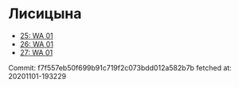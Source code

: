 # Лисицына
- [25: WA 01](25.md)
- [26: WA 01](26.md)
- [27: WA 01](27.md)

Commit: f7f557eb50f699b91c719f2c073bdd012a582b7b
 fetched at: 20201101-193229

